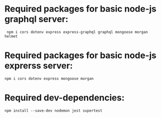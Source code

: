 # Required packages for basic node-js graphql server:

```
 npm i cors dotenv express express-graphql graphql mongoose morgan helmet
 ```

# Required packages for basic node-js exprerss server:

```
npm i cors dotenv express mongoose morgan
```

# Required dev-dependencies:

```
npm install --save-dev nodemon jest supertest
```
